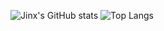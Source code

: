 ![Jinx's GitHub stats](https://github-readme-stats.vercel.app/api?username=qqays&show_icons=true&theme=rose)
![Top Langs](https://github-readme-stats.vercel.app/api/top-langs/?username=qqAys&exclude_repo=qqays.github.io&theme=rose&layout=compact)

